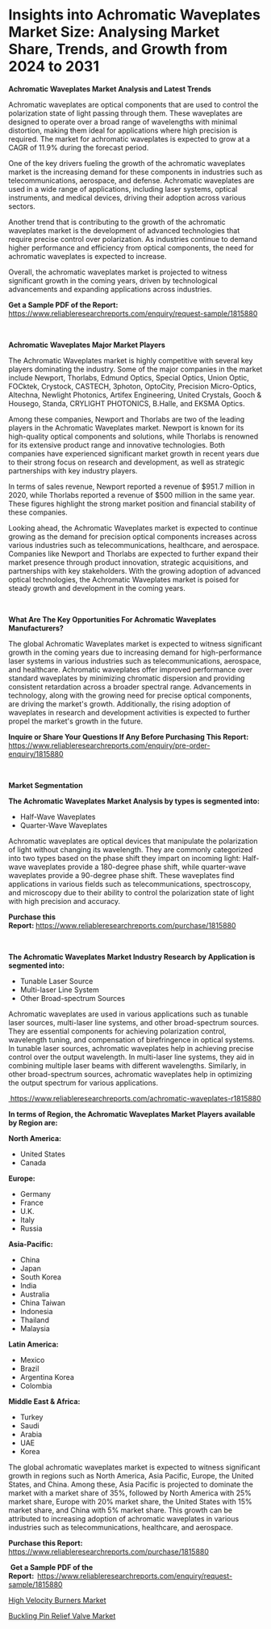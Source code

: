 <p><h1>Insights into Achromatic Waveplates Market Size: Analysing Market Share, Trends, and Growth from 2024 to 2031</h1></p><p><strong>Achromatic Waveplates Market Analysis and Latest Trends</strong></p>
<p><p>Achromatic waveplates are optical components that are used to control the polarization state of light passing through them. These waveplates are designed to operate over a broad range of wavelengths with minimal distortion, making them ideal for applications where high precision is required. The market for achromatic waveplates is expected to grow at a CAGR of 11.9% during the forecast period.</p><p>One of the key drivers fueling the growth of the achromatic waveplates market is the increasing demand for these components in industries such as telecommunications, aerospace, and defense. Achromatic waveplates are used in a wide range of applications, including laser systems, optical instruments, and medical devices, driving their adoption across various sectors.</p><p>Another trend that is contributing to the growth of the achromatic waveplates market is the development of advanced technologies that require precise control over polarization. As industries continue to demand higher performance and efficiency from optical components, the need for achromatic waveplates is expected to increase.</p><p>Overall, the achromatic waveplates market is projected to witness significant growth in the coming years, driven by technological advancements and expanding applications across industries.</p></p>
<p><strong>Get a Sample PDF of the Report:&nbsp;</strong> <a href="https://www.reliableresearchreports.com/enquiry/request-sample/1815880">https://www.reliableresearchreports.com/enquiry/request-sample/1815880</a></p>
<p>&nbsp;</p>
<p><strong>Achromatic Waveplates Major Market Players</strong></p>
<p><p>The Achromatic Waveplates market is highly competitive with several key players dominating the industry. Some of the major companies in the market include Newport, Thorlabs, Edmund Optics, Special Optics, Union Optic, FOCktek, Crystock, CASTECH, 3photon, OptoCity, Precision Micro-Optics, Altechna, Newlight Photonics, Artifex Engineering, United Crystals, Gooch & Housego, Standa, CRYLIGHT PHOTONICS, B.Halle, and EKSMA Optics.</p><p>Among these companies, Newport and Thorlabs are two of the leading players in the Achromatic Waveplates market. Newport is known for its high-quality optical components and solutions, while Thorlabs is renowned for its extensive product range and innovative technologies. Both companies have experienced significant market growth in recent years due to their strong focus on research and development, as well as strategic partnerships with key industry players.</p><p>In terms of sales revenue, Newport reported a revenue of $951.7 million in 2020, while Thorlabs reported a revenue of $500 million in the same year. These figures highlight the strong market position and financial stability of these companies.</p><p>Looking ahead, the Achromatic Waveplates market is expected to continue growing as the demand for precision optical components increases across various industries such as telecommunications, healthcare, and aerospace. Companies like Newport and Thorlabs are expected to further expand their market presence through product innovation, strategic acquisitions, and partnerships with key stakeholders. With the growing adoption of advanced optical technologies, the Achromatic Waveplates market is poised for steady growth and development in the coming years.</p></p>
<p>&nbsp;</p>
<p><strong>What Are The Key Opportunities For Achromatic Waveplates Manufacturers?</strong></p>
<p><p>The global Achromatic Waveplates market is expected to witness significant growth in the coming years due to increasing demand for high-performance laser systems in various industries such as telecommunications, aerospace, and healthcare. Achromatic waveplates offer improved performance over standard waveplates by minimizing chromatic dispersion and providing consistent retardation across a broader spectral range. Advancements in technology, along with the growing need for precise optical components, are driving the market's growth. Additionally, the rising adoption of waveplates in research and development activities is expected to further propel the market's growth in the future.</p></p>
<p><strong>Inquire or Share Your Questions If Any Before Purchasing This Report:</strong> <a href="https://www.reliableresearchreports.com/enquiry/pre-order-enquiry/1815880">https://www.reliableresearchreports.com/enquiry/pre-order-enquiry/1815880</a></p>
<p>&nbsp;</p>
<p><strong>Market Segmentation</strong></p>
<p><strong>The Achromatic Waveplates Market Analysis by types is segmented into:</strong></p>
<p><ul><li>Half-Wave Waveplates</li><li>Quarter-Wave Waveplates</li></ul></p>
<p><p>Achromatic waveplates are optical devices that manipulate the polarization of light without changing its wavelength. They are commonly categorized into two types based on the phase shift they impart on incoming light: Half-wave waveplates provide a 180-degree phase shift, while quarter-wave waveplates provide a 90-degree phase shift. These waveplates find applications in various fields such as telecommunications, spectroscopy, and microscopy due to their ability to control the polarization state of light with high precision and accuracy.</p></p>
<p><strong>Purchase this Report:&nbsp;</strong><a href="https://www.reliableresearchreports.com/purchase/1815880">https://www.reliableresearchreports.com/purchase/1815880</a></p>
<p>&nbsp;</p>
<p><strong>The Achromatic Waveplates Market Industry Research by Application is segmented into:</strong></p>
<p><ul><li>Tunable Laser Source</li><li>Multi-laser Line System</li><li>Other Broad-spectrum Sources</li></ul></p>
<p><p>Achromatic waveplates are used in various applications such as tunable laser sources, multi-laser line systems, and other broad-spectrum sources. They are essential components for achieving polarization control, wavelength tuning, and compensation of birefringence in optical systems. In tunable laser sources, achromatic waveplates help in achieving precise control over the output wavelength. In multi-laser line systems, they aid in combining multiple laser beams with different wavelengths. Similarly, in other broad-spectrum sources, achromatic waveplates help in optimizing the output spectrum for various applications.</p></p>
<p><a href="https://www.reliableresearchreports.com/achromatic-waveplates-r1815880">&nbsp;https://www.reliableresearchreports.com/achromatic-waveplates-r1815880</a></p>
<p><strong>In terms of Region, the Achromatic Waveplates Market Players available by Region are:</strong></p>
<p>
    <p> <strong> North America: </strong>
        <ul>
            <li>United States</li>
            <li>Canada</li>
        </ul>
        </p> 
    <p> <strong> Europe: </strong>
        <ul>
            <li>Germany</li>
            <li>France</li>
            <li>U.K.</li>
            <li>Italy</li>
            <li>Russia</li>
        </ul>
        </p> 
    <p> <strong> Asia-Pacific: </strong>
        <ul>
            <li>China</li>
            <li>Japan</li>
            <li>South Korea</li>
            <li>India</li>
            <li>Australia</li>
            <li>China Taiwan</li>
            <li>Indonesia</li>
            <li>Thailand</li>
            <li>Malaysia</li>
        </ul>
        </p> 
    <p> <strong> Latin America: </strong>
        <ul>
            <li>Mexico</li>
            <li>Brazil</li>
            <li>Argentina Korea</li>
            <li>Colombia</li>
        </ul>
        </p> 
    <p> <strong> Middle East & Africa: </strong>
        <ul>
            <li>Turkey</li>
            <li>Saudi</li>
            <li>Arabia</li>
            <li>UAE</li>
            <li>Korea</li>
        </ul>
    </p>
    </p>
<p><p>The global achromatic waveplates market is expected to witness significant growth in regions such as North America, Asia Pacific, Europe, the United States, and China. Among these, Asia Pacific is projected to dominate the market with a market share of 35%, followed by North America with 25% market share, Europe with 20% market share, the United States with 15% market share, and China with 5% market share. This growth can be attributed to increasing adoption of achromatic waveplates in various industries such as telecommunications, healthcare, and aerospace.</p></p>
<p><strong>Purchase this Report: </strong><a href="https://www.reliableresearchreports.com/purchase/1815880">https://www.reliableresearchreports.com/purchase/1815880</a></p>
<p>&nbsp;<strong>Get a Sample PDF of the Report:&nbsp;&nbsp;</strong><a href="https://www.reliableresearchreports.com/enquiry/request-sample/1815880">https://www.reliableresearchreports.com/enquiry/request-sample/1815880</a></p>
<p><strong></strong></p>
<p><p><a href="https://github.com/waylose1223/Market-Research-Report-List-1/blob/main/high-velocity-burners-market.md">High Velocity Burners Market</a></p><p><a href="https://github.com/sardarp081/Market-Research-Report-List-1/blob/main/buckling-pin-relief-valve-market.md">Buckling Pin Relief Valve Market</a></p></p>